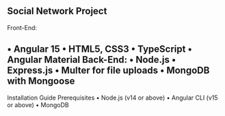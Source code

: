 Social Network Project
----------------------------------------------------------
Front-End:

•	Angular 15
•	HTML5, CSS3
•	TypeScript
•	Angular Material
Back-End:
•	Node.js
•	Express.js
•	Multer for file uploads
•	MongoDB with Mongoose
----------------------------------------------------------
Installation Guide
Prerequisites
•	Node.js (v14 or above)
•	Angular CLI (v15 or above)
•	MongoDB
